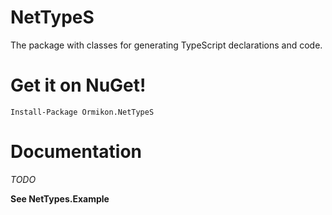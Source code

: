 NetTypeS
========

The package with classes for generating TypeScript declarations and code.

# Get it on NuGet!
    Install-Package Ormikon.NetTypeS
    
# Documentation

*TODO*

**See NetTypes.Example**
